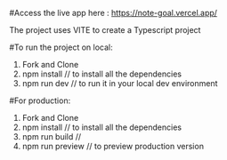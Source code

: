 #Access the live app here :
https://note-goal.vercel.app/


The project uses VITE to create a Typescript project

#To run the project on local:

1) Fork and Clone
2) npm install  // to install all the dependencies
3) npm run dev // to run it in your local dev environment

#For production:
1) Fork and Clone
2) npm install  // to install all the dependencies
3) npm run build //
4) npm run preview // to preview production version


